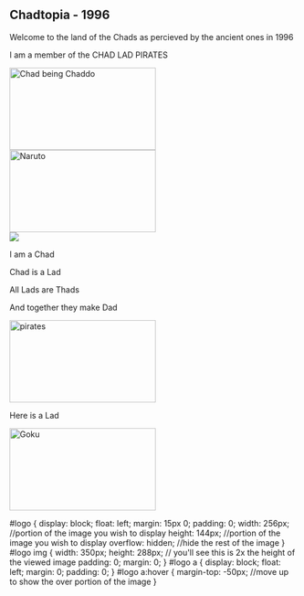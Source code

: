 ## Chadtopia - 1996

Welcome to the land of the Chads as percieved by the ancient ones in 1996


I am a member of the CHAD LAD PIRATES

<img src = "https://i.redd.it/30njfs9li5u51.jpg" alt = "Chad being Chaddo" width = "256px" height = "144px"/>

<img src = "https://media0.giphy.com/media/JRlqKEzTDKci5JPcaL/200.gif" alt = "Naruto" width = "256px" height = "144px"/>
<div id="logo">
    <a href="#">
        <img src="https://media0.giphy.com/media/JRlqKEzTDKci5JPcaL/200.gif" />
    </a>
</div>

I am a Chad

Chad is a Lad

All Lads are Thads

And together they make Dad

<img src = "https://media.tenor.com/images/62e0245fa57be393e81726c60e58bffd/tenor.gif" alt = "pirates" width = "256px" height = "144px"/>

Here is a Lad

<img src = "https://thumbs.gfycat.com/GrotesqueGorgeousAmurratsnake-max-1mb.gif" alt = "Goku" width = "256px" height = "144px"/>

#logo { 
    display: block; 
    float: left; 
    margin: 15px 0; 
    padding: 0;
    width: 256px; //portion of the image you wish to display
    height: 144px; //portion of the image you wish to display
    overflow: hidden; //hide the rest of the image
}
#logo img {
    width: 350px; 
    height: 288px; // you'll see this is 2x the height of the viewed image
    padding: 0; 
    margin: 0;
}
#logo a { 
    display: block; 
    float: left; 
    margin: 0; 
    padding: 0; 
}
#logo a:hover { 
    margin-top: -50px;  //move up to show the over portion of the image
}
